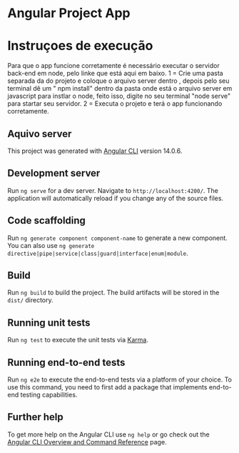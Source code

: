 # Angular Project App
# Instruçoes de execução 
Para que o app funcione corretamente é necessário executar o servidor back-end em node, pelo linke que está aqui em baixo.
1 = Crie uma pasta separada da do projeto e coloque o arquivo server dentro , depois pelo seu terminal dê um " npm install" dentro da pasta onde está o arquivo server em javascript para instlar o node, feito isso, digite no seu terminal "node serve" para startar seu servidor.
2 = Executa o projeto e terá o app funcionando corretamente.

 ## Aquivo server


This project was generated with [Angular CLI](https://github.com/angular/angular-cli) version 14.0.6.

## Development server

Run `ng serve` for a dev server. Navigate to `http://localhost:4200/`. The application will automatically reload if you change any of the source files.

## Code scaffolding

Run `ng generate component component-name` to generate a new component. You can also use `ng generate directive|pipe|service|class|guard|interface|enum|module`.

## Build

Run `ng build` to build the project. The build artifacts will be stored in the `dist/` directory.

## Running unit tests

Run `ng test` to execute the unit tests via [Karma](https://karma-runner.github.io).

## Running end-to-end tests

Run `ng e2e` to execute the end-to-end tests via a platform of your choice. To use this command, you need to first add a package that implements end-to-end testing capabilities.

## Further help

To get more help on the Angular CLI use `ng help` or go check out the [Angular CLI Overview and Command Reference](https://angular.io/cli) page.
